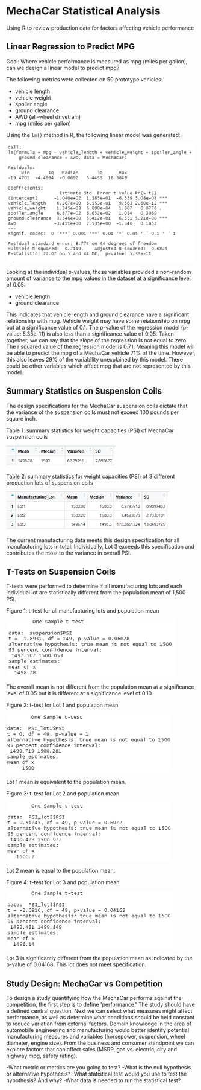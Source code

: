# MechaCar Statistical Analysis

Using R to review production data for factors affecting vehicle performance 

## Linear Regression to Predict MPG

Goal: Where vehicle performance is measured as mpg (miles per gallon), can we design a linear model to predict mpg?

The following metrics were collected on 50 prototype vehicles:
- vehicle length
- vehicle weight
- spoiler angle
- ground clearance
- AWD (all-wheel drivetrain)
- mpg (miles per gallon)

Using the `lm()` method in R, the following linear model was generated:

![lm image](https://github.com/lnshewmo/MechaCar_Statistical_Analysis/blob/main/images/MechaCar_LM.png)

Looking at the individual p-values, these variables provided a non-random amount of variance to the mpg values in the dataset at a significance level of 0.05:
  - vehicle length
  - ground clearance 
  
This indicates that vehicle length and ground clearance have a significant relationship with mpg.  Vehicle weight may have some relationship on mpg but at a significance value of 0.1.  The p-value of the regression model (p-value: 5.35e-11) is also less than a significance value of 0.05. Taken together, we can say that the slope of the regression is not equal to zero.  The r squared value of the regression model is 0.71.  Meaning this model will be able to predict the mpg of a MechaCar vehicle 71% of the time.  However, this also leaves 29% of the variability unexplained by this model.  There could be other variables which affect mpg that are not represented by this model.

## Summary Statistics on Suspension Coils

The design specifications for the MechaCar suspension coils dictate that the variance of the suspension coils must not exceed 100 pounds per square inch. 

Table 1: summary statistics for weight capacities (PSI) of MechaCar suspension coils

![total](https://github.com/lnshewmo/MechaCar_Statistical_Analysis/blob/main/images/total_summary.png)

Table 2: summary statistics for weight capacities (PSI) of 3 different production lots of suspension coils 

![lot](https://github.com/lnshewmo/MechaCar_Statistical_Analysis/blob/main/images/lot_summary.png)

The current manufacturing data meets this design specification for all manufacturing lots in total.  Individually, Lot 3 exceeds this specification and contributes the most to the variance in overall PSI.

## T-Tests on Suspension Coils

T-tests were performed to determine if all manufacturing lots and each individual lot are statistically different from the population mean of 1,500 PSI.

Figure 1:  t-test for all manufacturing lots and population mean

![ttest](https://github.com/lnshewmo/MechaCar_Statistical_Analysis/blob/main/images/PSI_ttest.png)

The overall mean is not different from the population mean at a significance level of 0.05 but it is different at a significance level of 0.10.

Figure 2:  t-test for Lot 1 and population mean

![ttest](https://github.com/lnshewmo/MechaCar_Statistical_Analysis/blob/main/images/lot1.png)

Lot 1 mean is equivalent to the population mean.

Figure 3:  t-test for Lot 2 and population mean

![ttest](https://github.com/lnshewmo/MechaCar_Statistical_Analysis/blob/main/images/lot2.png)

Lot 2 mean is equal to the population mean.

Figure 4:  t-test for Lot 3 and population mean

![ttest](https://github.com/lnshewmo/MechaCar_Statistical_Analysis/blob/main/images/lot3.png)

Lot 3 is significantly different from the population mean as indicated by the p-value of 0.04168.
This lot does not meet specification.

## Study Design: MechaCar vs Competition

To design a study quantifying how the MechaCar performs against the competition, the first step is to define 'performance.'  The study should have a defined central question.  Next we can select what measures might affect performance, as well as determine what conditions should be held constant to reduce variation from external factors.  Domain knowledge in the area of automobile engineering and manufacturing would better identify potential manufacturing measures and variables (horsepower, suspension, wheel diameter, engine size). From the business and consumer standpoint we can explore factors that can affect sales (MSRP, gas vs. electric, city and highway mpg, safety rating). 

-What metric or metrics are you going to test?
-What is the null hypothesis or alternative hypothesis?
-What statistical test would you use to test the hypothesis? And why?
-What data is needed to run the statistical test?
